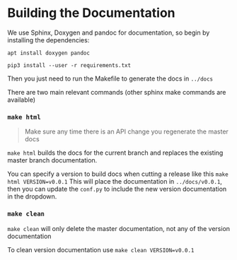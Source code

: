 # Building the Documentation

We use Sphinx, Doxygen and pandoc for documentation, so begin by installing the dependencies:

```
apt install doxygen pandoc
```

```
pip3 install --user -r requirements.txt
```

Then you just need to run the Makefile to generate the docs in `../docs`

There are two main relevant commands (other sphinx make commands are available)

### `make html`

> Make sure any time there is an API change you regenerate the master docs

`make html` builds the docs for the current branch and replaces the existing master branch documentation.

You can specify a version to build docs when cutting a release like this `make html VERSION=v0.0.1`
This will place the documentation in `../docs/v0.0.1`, then you can update the `conf.py` to include
the new version documentation in the dropdown.

### `make clean`

`make clean` will only delete the master documentation, not any of the version documentation

To clean version documentation use `make clean VERSION=v0.0.1`


